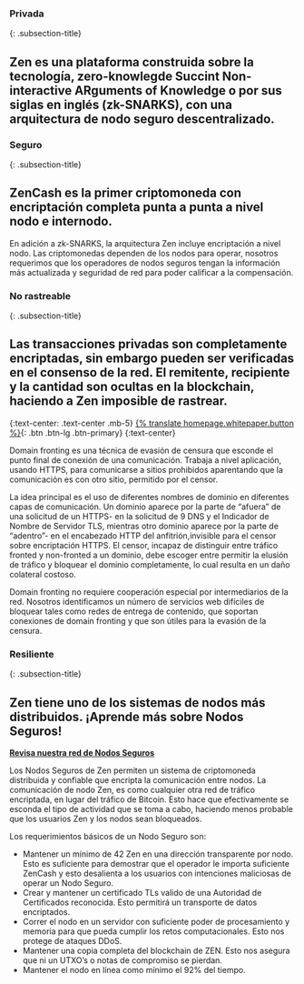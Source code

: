 ### Privada
{: .subsection-title}
## Zen es una plataforma construida sobre la tecnología, zero-knowlegde Succint Non-interactive ARguments of Knowledge o por sus siglas en inglés (zk-SNARKS), con una arquitectura de nodo seguro descentralizado.

### Seguro
{: .subsection-title}
## ZenCash es la primer criptomoneda con encriptación completa punta a punta a nivel nodo e internodo.
En adición a zk-SNARKS, la arquitectura Zen incluye encriptación a nivel nodo. Las criptomonedas dependen de los nodos para operar, nosotros requerimos que los operadores de nodos seguros tengan la información más actualizada y seguridad de red para poder calificar a la compensación.

### No rastreable
{: .subsection-title}
## Las transacciones privadas son completamente encriptadas, sin embargo pueden ser verificadas en el consenso de la red. El remitente, recipiente y la cantidad son ocultas en la blockchain, haciendo a Zen imposible de rastrear.

{:text-center: .text-center .mb-5}
[{% translate homepage.whitepaper.button %}]({{site.baseurl_root}}{{site.data.whitepapers[site.lang]}}){: .btn .btn-lg .btn-primary}
{:text-center}

Domain fronting es una técnica de evasión de censura que esconde el punto final de conexión de una comunicación. Trabaja a nivel aplicación, usando HTTPS, para comunicarse a sitios prohibidos aparentando que la comunicación es con otro sitio, permitido por el censor.

La idea principal es el uso de diferentes nombres de dominio en diferentes capas de comunicación. Un dominio aparece por la parte de “afuera” de una solicitud de un HTTPS- en la solicitud de 9 DNS y el Indicador de Nombre de Servidor TLS, mientras otro dominio aparece por la parte de “adentro”- en el encabezado HTTP del anfitrión,invisible para el censor sobre encriptación HTTPS. El censor, incapaz de distinguir entre tráfico fronted y non-fronted a un dominio, debe escoger entre permitir la elusión de tráfico y bloquear el dominio completamente, lo cual resulta en un daño colateral costoso.

Domain fronting no requiere cooperación especial por intermediarios de la red. Nosotros identificamos un número de servicios web difíciles de bloquear tales como redes de entrega de contenido, que soportan conexiones de domain fronting y que son útiles para la evasión de la censura.

### Resiliente
{: .subsection-title}
## Zen tiene uno de los sistemas de nodos más distribuidos. ¡Aprende más sobre Nodos Seguros!
**[Revisa nuestra red de Nodos Seguros](https://securenodes.na.zensystem.io/)**

Los Nodos Seguros de Zen permiten un sistema de criptomoneda distribuida y confiable que encripta la comunicación entre nodos. La comunicación de nodo Zen, es como cualquier otra red de tráfico encriptada, en lugar del tráfico de Bitcoin. Esto hace que efectivamente se esconda el tipo de actividad que se toma a cabo, haciendo menos probable que los usuarios Zen y los nodos sean bloqueados.

Los requerimientos básicos de un Nodo Seguro son:
* Mantener un mínimo de 42 Zen en una dirección transparente por nodo. Esto es suficiente para demostrar que el operador le importa suficiente ZenCash y esto desalienta a los usuarios con intenciones maliciosas de operar un Nodo Seguro.
* Crear y mantener un certificado TLs valido de una Autoridad de Certificados reconocida. Esto permitirá un transporte de datos encriptados.
* Correr el nodo en un servidor con suficiente poder de procesamiento y memoria para que pueda cumplir los retos computacionales. Esto nos protege de ataques DDoS.
* Mantener una copia completa del blockchain de ZEN. Esto nos asegura que ni un UTXO’s o notas de compromiso se pierdan.
* Mantener el nodo en línea como mínimo el 92% del tiempo.
